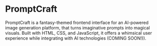 # PromptCraft
PromptCraft is a fantasy-themed frontend interface for an AI-powered image generation platform, that turns imaginative prompts into magical visuals. Built with HTML, CSS, and JavaScript, it offers a whimsical user experience while integrating with AI technologies (COMING SOON!)).
